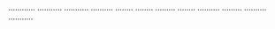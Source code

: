 ............
...........
...........
..........
........
........
.........
........
..........
.........
..........
...........
